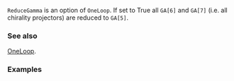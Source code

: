 `ReduceGamma` is an option of `OneLoop`. If set to True all `GA[6]` and `GA[7]` (i.e. all chirality projectors) are reduced to `GA[5]`.

### See also

[OneLoop](OneLoop).

### Examples